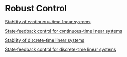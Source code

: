 # Robust Control

[Stability of continuous-time linear systems](https://github.com/lacerdamj/robustcontrol/blob/a472f51b71b3025dc1f728cf008541a701b8d97f/stabilityct.ipynb)

[State-feedback control for continuous-time linear systems](https://github.com/lacerdamj/robustcontrol/blob/7426476d6f06eb9ebd80d2f74f9898059edff822/statefeedbackct.ipynb)

[Stability of discrete-time linear systems](https://github.com/lacerdamj/robustcontrol/blob/52d56eced731a77c4525dbeb9a353d2439b5a821/stabilitydt.ipynb)

[State-feedback control for discrete-time linear systems](https://github.com/lacerdamj/robustcontrol/blob/3b5ccf0ab1bad57d6935c8f60f22635c87d97311/statefeedbackdt.ipynb)

